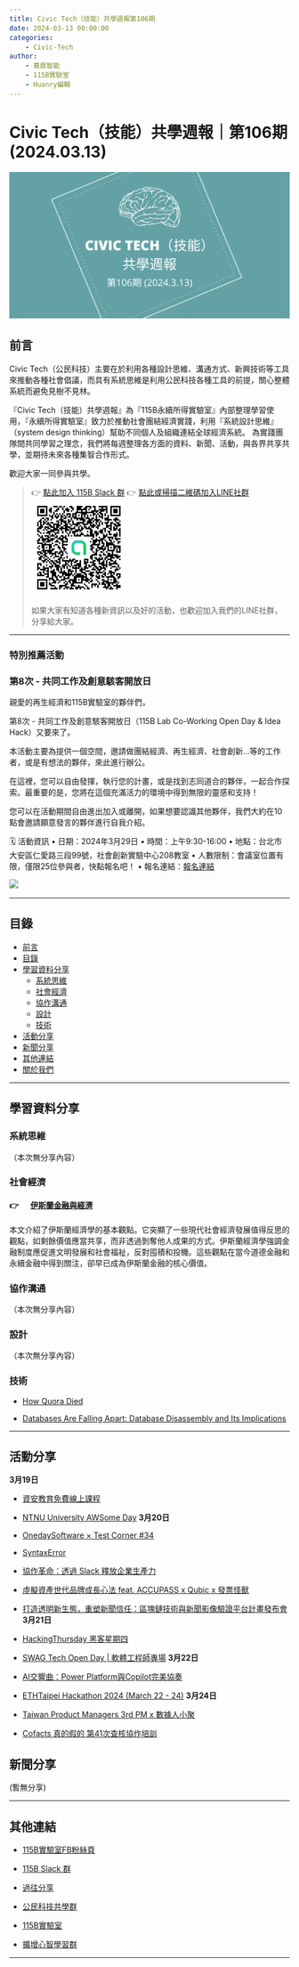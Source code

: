 ```yaml
---
title: Civic Tech（技能）共學週報第106期
date: 2024-03-13 00:00:00
categories:
	- Civic-Tech
author:
	- 嘉鼎智能
	- 115B實驗室
	- Huanry編輯
---
```

# Civic Tech（技能）共學週報｜第106期 (2024.03.13)

![Civic-Tech-106](/img/ct/106.png)

## 前言

Civic Tech（公民科技）主要在於利用各種設計思維、溝通方式、新興技術等工具來推動各種社會倡議，而具有系統思維是利用公民科技各種工具的前提，關心整體系統而避免見樹不見林。

『Civic Tech（技能）共學週報』為『115B永續所得實驗室』內部整理學習使用，『永續所得實驗室』致力於推動社會團結經濟實踐，利用『系統設計思維』（system design thinking）幫助不同個人及組織連結全球經濟系統。
為實踐團隊間共同學習之理念，我們將每週整理各方面的資料、新聞、活動，與各界共享共學，並期待未來各種集智合作形式。

歡迎大家一同參與共學。

>👉  [點此加入 115B Slack 群](https://bit.ly/Slack115b)
>👉  [點此或掃描二維碼加入LINE社群](https://line.me/ti/g2/Dj4AkbdDsY6o4D_CdDUB6Q)
>[![公民科技共學群](/img/產品共學群.jpg)](https://line.me/ti/g2/Dj4AkbdDsY6o4D_CdDUB6Q)
>
>如果大家有知道各種新資訊以及好的活動，也歡迎加入我們的LINE社群，分享給大家。

---
### 特別推薦活動

### 第8次 - 共同工作及創意駭客開放日

親愛的再生經濟和115B實驗室的夥伴們，

第8次 - 共同工作及創意駭客開放日（115B Lab Co-Working Open Day & Idea Hack）又要來了。

本活動主要為提供一個空間，邀請做團結經濟、再生經濟、社會創新...等的工作者，或是有想法的夥伴，來此進行辦公。

在這裡，您可以自由發揮，執行您的計畫，或是找到志同道合的夥伴，一起合作探索。最重要的是，您將在這個充滿活力的環境中得到無限的靈感和支持！

您可以在活動期間自由進出加入或離開，如果想要認識其他夥伴，我們大約在10點會邀請願意發言的夥伴進行自我介紹。


🗓 活動資訊
• 日期：2024年3月29日
• 時間：上午9:30-16:00
• 地點：台北市大安區仁愛路三段99號，社會創新實驗中心208教室
• 人數限制：會議室位置有限，僅限25位參與者，快點報名吧！
• 報名連結：[報名連結](https://www.accupass.com/event/2403070634373013982730)

[![](https://static.accupass.com/eventbanner/2403070822541301726800.jpg)](https://www.accupass.com/event/2403070634373013982730)


---
## 目錄
- [前言](#前言)
- [目錄](#目錄)
- [學習資料分享](#學習資料分享)
	- [系統思維](#系統思維)
	- [社會經濟](#社會經濟)
	- [協作溝通](#協作溝通)
	- [設計](#設計)
	- [技術](#技術)
- [活動分享](#活動分享)
- [新聞分享](#新聞分享)
- [其他連結](#其他連結)
- [關於我們](#關於我們)

---
## 學習資料分享
### 系統思維

（本次無分享內容）

### 社會經濟

#### 👉 &emsp; [伊斯蘭金融與經濟](https://medium.com/acis-intellicollective/%E4%BC%8A%E6%96%AF%E8%98%AD%E9%87%91%E8%9E%8D%E8%88%87%E7%B6%93%E6%BF%9F-d850e480b14a)


本文介紹了伊斯蘭經濟學的基本觀點。它突顯了一些現代社會經濟發展值得反思的觀點，如剩餘價值應當共享，而非透過剝奪他人成果的方式。伊斯蘭經濟學強調金融制度應促進文明發展和社會福祉，反對囤積和投機。這些觀點在當今道德金融和永續金融中得到關注，卻早已成為伊斯蘭金融的核心價值。

### 協作溝通

（本次無分享內容）

### 設計

（本次無分享內容）

### 技術

- [How Quora Died](https://slate.com/technology/2024/02/quora-what-happened-ai-decline.html)

- [Databases Are Falling Apart: Database Disassembly and Its Implications](https://materializedview.io/p/databases-are-falling-apart)

---
## 活動分享

**3月19日**
- [資安教育免費線上課程](https://acercsi.kktix.cc/events/2024csr)

- [NTNU University AWSome Day](https://docs.google.com/forms/d/e/1FAIpQLSdpEcsp-7LevKrQuDHinSM_6-ALNt9b57RimynR5ASpyDAvoQ/viewform)
**3月20日**
- [OnedaySoftware × Test Corner #34](https://testcorner.kktix.cc/events/onedaysoftware-testcorner34)

- [SyntaxError](https://www.meetup.com/pythonhug/events/299504110/)

- [協作革命：透過 Slack 釋放企業生產力](https://www.accupass.com/event/2402190144083143138390)

- [虛擬資產世代品牌成長心法 feat. ACCUPASS x Qubic x 發票怪獸](https://www.accupass.com/event/2402270753291604894957)

- [打造透明新生態，重塑新聞信任：區塊鏈技術與新聞影像驗證平台計畫發布會](https://www.accupass.com/event/2403070943131853526881)
**3月21日**
- [HackingThursday 黑客星期四](https://www.meetup.com/hackingthursday/events/299526449/)

- [SWAG Tech Open Day | 軟體工程師專場](https://www.accupass.com/event/2402201136527312219000)
**3月22日**
- [AI交響曲：Power Platform與Copilot完美協奏](https://www.accupass.com/event/2402260927391720263607)

- [ETHTaipei Hackathon 2024 (March 22 - 24)](https://taikai.network/ethtaipei/hackathons/hackathon-2024)
**3月24日**
- [Taiwan Product Managers 3rd PM x 數據人小聚](https://taiwanproductmanagers.kktix.cc/events/godofdatahelp)

- [Cofacts 真的假的 第41次查核協作培訓](https://cofacts.kktix.cc/events/cofactseditor41)

## 新聞分享

(暫無分享)

---
## 其他連結

- [115B實驗室FB粉絲頁](https://www.facebook.com/%E6%B0%B8%E7%BA%8C%E6%89%80%E5%BE%97%E5%AF%A6%E9%A9%97%E5%AE%A4-102916798609139)

- [115B Slack 群](https://bit.ly/Slack115b)

- [過往分享](/categories/Civic-Tech)

- [公民科技共學群](https://line.me/ti/g2/Dj4AkbdDsY6o4D_CdDUB6Q?utm_source=invitation&utm_medium=link_copy&utm_campaign=default)

- [115B實驗室](https://line.me/ti/g2/asPFU-0w4o9MIRSBdb4gtg?utm_source=invitation&utm_medium=link_copy&utm_campaign=default)

- [擴增心智學習群](https://line.me/ti/g2/asPFU-0w4o9MIRSBdb4gtg?utm_source=invitation&utm_medium=link_copy&utm_campaign=default)

---